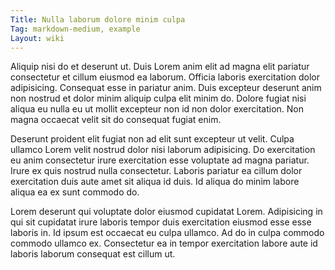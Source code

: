 ```yaml
---
Title: Nulla laborum dolore minim culpa
Tag: markdown-medium, example
Layout: wiki
---
```

Aliquip nisi do et deserunt ut. Duis Lorem anim elit ad magna elit pariatur consectetur et cillum eiusmod ea laborum. Officia laboris exercitation dolor adipisicing. Consequat esse in pariatur anim. Duis excepteur deserunt anim non nostrud et dolor minim aliquip culpa elit minim do. Dolore fugiat nisi aliqua eu nulla eu ut mollit excepteur non id non dolor exercitation. Non magna occaecat velit sit do consequat fugiat enim.

Deserunt proident elit fugiat non ad elit sunt excepteur ut velit. Culpa ullamco Lorem velit nostrud dolor nisi laborum adipisicing. Do exercitation eu anim consectetur irure exercitation esse voluptate ad magna pariatur. Irure ex quis nostrud nulla consectetur. Laboris pariatur ea cillum dolor exercitation duis aute amet sit aliqua id duis. Id aliqua do minim labore aliqua ea ex sunt commodo do.

Lorem deserunt qui voluptate dolor eiusmod cupidatat Lorem. Adipisicing in qui sit cupidatat irure laboris tempor duis exercitation eiusmod esse esse laboris in. Id ipsum est occaecat eu culpa ullamco. Ad do in culpa commodo commodo ullamco ex. Consectetur ea in tempor exercitation labore aute id laboris laborum consequat est cillum ut.